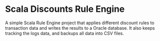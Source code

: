 # Scala Discounts Rule Engine
 A simple Scala Rule Engine project that applies different discount rules to transaction data and writes the results to a Oracle database. It also keeps tracking the logs data, and backups all data into CSV files.
